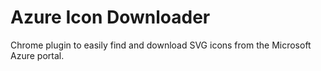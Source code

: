 # Azure Icon Downloader

Chrome plugin to easily find and download SVG icons from the Microsoft Azure portal.